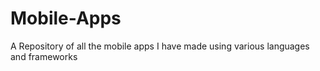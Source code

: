 # Mobile-Apps
 A Repository of all the mobile apps I have made using various languages and frameworks
